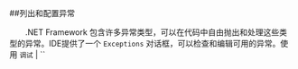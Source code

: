 ##列出和配置异常

&emsp;&emsp;.NET Framework 包含许多异常类型，可以在代码中自由抛出和处理这些类型的异常。IDE提供了一个 `Exceptions` 对话框，可以检查和编辑可用的异常。使用 `调试` | ``